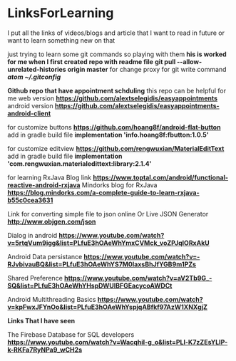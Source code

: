 # LinksForLearning
I put all the links of videos/blogs and article that I want to read in future or want to learn something new on that


just trying to learn some git commands so playing with them
**his is worked for me when I first created repo with readme file**
	**git pull --allow-unrelated-histories origin master**
for change proxy for git write command ***atom ~/.gitconfig***

**Github repo that have appointment schduling** this repo can be helpful for me
	web version **https://github.com/alextselegidis/easyappointments** 
	android version **https://github.com/alextselegidis/easyappointments-android-client**
	
	

for customize buttons **https://github.com/hoang8f/android-flat-button**
      add in gradle build file **implementation 'info.hoang8f:fbutton:1.0.5'**

for customize editview  **https://github.com/rengwuxian/MaterialEditText**
  add in gradle build file **implementation 'com.rengwuxian.materialedittext:library:2.1.4'**
  
 for learning RxJava Blog link 
	**https://www.toptal.com/android/functional-reactive-android-rxjava**
Mindorks blog for RxJava
	**https://blog.mindorks.com/a-complete-guide-to-learn-rxjava-b55c0cea3631**
	
	
Link for converting simple file to json online Or Live JSON Generator
	**http://www.objgen.com/json**

Dialog in android
	**https://www.youtube.com/watch?v=5rtqVum9igg&list=PLfuE3hOAeWhYmxCVMck_voZPJqlORxAkU**
	
Android Data persistance
	**https://www.youtube.com/watch?v=-RJvbivauBQ&list=PLfuE3hOAeWhYS7M0laxsBhJfYGB9m1PZs**
	
Shared Preference 
	**https://www.youtube.com/watch?v=aV2Tb9G_-SQ&list=PLfuE3hOAeWhYHspDWUIBFGEacycoAWDCt**
	
Android Multithreading Basics
	**https://www.youtube.com/watch?v=kpFwxJFYnOo&list=PLfuE3hOAeWhYspjqABfkf97AzW1XNXgjZ**




**Links That I have seen**


The Firebase Database for SQL developers
	**https://www.youtube.com/watch?v=WacqhiI-g_o&list=PLl-K7zZEsYLlP-k-RKFa7RyNPa9_wCH2s**
